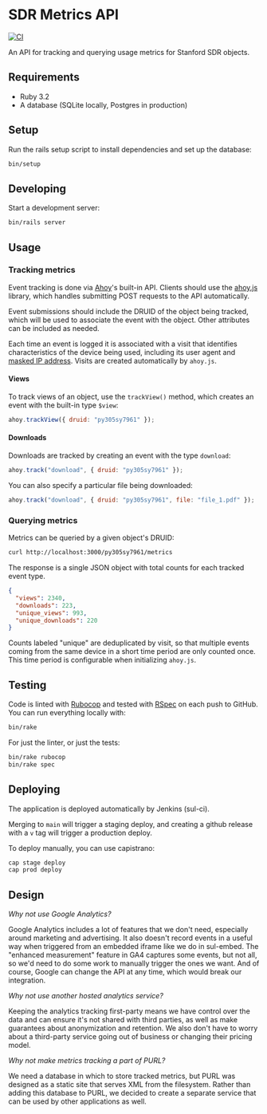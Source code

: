 # SDR Metrics API

[![CI](https://github.com/sul-dlss/sdr-metrics-api/actions/workflows/ci.yml/badge.svg)](https://github.com/sul-dlss/sdr-metrics-api/actions/workflows/ci.yml)

An API for tracking and querying usage metrics for Stanford SDR objects.

## Requirements

- Ruby 3.2
- A database (SQLite locally, Postgres in production)

## Setup

Run the rails setup script to install dependencies and set up the database:

```bash
bin/setup
```

## Developing

Start a development server:

```bash
bin/rails server
```

## Usage

### Tracking metrics

Event tracking is done via [Ahoy](https://github.com/ankane/ahoy)'s built-in API. Clients should use the [ahoy.js](https://github.com/ankane/ahoy.js) library, which handles submitting POST requests to the API automatically.

Event submissions should include the DRUID of the object being tracked, which will be used to associate the event with the object. Other attributes can be included as needed.

Each time an event is logged it is associated with a visit that identifies characteristics of the device being used, including its user agent and [masked IP address](https://github.com/ankane/ahoy?tab=readme-ov-file#ip-masking). Visits are created automatically by `ahoy.js`.

#### Views

To track views of an object, use the `trackView()` method, which creates an event with the built-in type `$view`:

```javascript
ahoy.trackView({ druid: "py305sy7961" });
```

#### Downloads

Downloads are tracked by creating an event with the type `download`:

```javascript
ahoy.track("download", { druid: "py305sy7961" });
```

You can also specify a particular file being downloaded:

```javascript
ahoy.track("download", { druid: "py305sy7961", file: "file_1.pdf" });
```

### Querying metrics

Metrics can be queried by a given object's DRUID:

```bash
curl http://localhost:3000/py305sy7961/metrics
```

The response is a single JSON object with total counts for each tracked event type.
  
```json
{
  "views": 2340,
  "downloads": 223,
  "unique_views": 993,
  "unique_downloads": 220
}
```

Counts labeled "unique" are deduplicated by visit, so that multiple events coming from the same device in a short time period are only counted once. This time period is configurable when initializing `ahoy.js`.

## Testing

Code is linted with [Rubocop](https://rubocop.org/) and tested with [RSpec](https://rspec.info/) on each push to GitHub. You can run everything locally with:

```bash
bin/rake
```

For just the linter, or just the tests:

```bash
bin/rake rubocop
bin/rake spec
```

## Deploying

The application is deployed automatically by Jenkins (sul-ci).

Merging to `main` will trigger a staging deploy, and creating a github release with a `v` tag will trigger a production deploy.

To deploy manually, you can use capistrano:

```bash
cap stage deploy
cap prod deploy
```

## Design

*Why not use Google Analytics?*

Google Analytics includes a lot of features that we don't need, especially around marketing and advertising. It also doesn't record events in a useful way when triggered from an embedded iframe like we do in sul-embed. The "enhanced measurement" feature in GA4 captures some events, but not all, so we'd need to do some work to manually trigger the ones we want. And of course, Google can change the API at any time, which would break our integration.

*Why not use another hosted analytics service?*

Keeping the analytics tracking first-party means we have control over the data and can ensure it's not shared with third parties, as well as make guarantees about anonymization and retention. We also don't have to worry about a third-party service going out of business or changing their pricing model.

*Why not make metrics tracking a part of PURL?*

We need a database in which to store tracked metrics, but PURL was designed as a static site that serves XML from the filesystem. Rather than adding this database to PURL, we decided to create a separate service that can be used by other applications as well.
